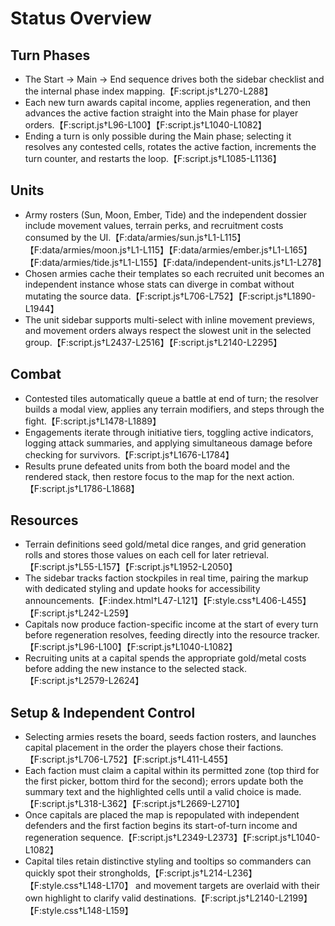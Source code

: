 # Status Overview

## Turn Phases
- The Start → Main → End sequence drives both the sidebar checklist and the internal phase index mapping.【F:script.js†L270-L288】
- Each new turn awards capital income, applies regeneration, and then advances the active faction straight into the Main phase for player orders.【F:script.js†L96-L100】【F:script.js†L1040-L1082】
- Ending a turn is only possible during the Main phase; selecting it resolves any contested cells, rotates the active faction, increments the turn counter, and restarts the loop.【F:script.js†L1085-L1136】

## Units
- Army rosters (Sun, Moon, Ember, Tide) and the independent dossier include movement values, terrain perks, and recruitment costs consumed by the UI.【F:data/armies/sun.js†L1-L115】【F:data/armies/moon.js†L1-L115】【F:data/armies/ember.js†L1-L165】【F:data/armies/tide.js†L1-L155】【F:data/independent-units.js†L1-L278】
- Chosen armies cache their templates so each recruited unit becomes an independent instance whose stats can diverge in combat without mutating the source data.【F:script.js†L706-L752】【F:script.js†L1890-L1944】
- The unit sidebar supports multi-select with inline movement previews, and movement orders always respect the slowest unit in the selected group.【F:script.js†L2437-L2516】【F:script.js†L2140-L2295】

## Combat
- Contested tiles automatically queue a battle at end of turn; the resolver builds a modal view, applies any terrain modifiers, and steps through the fight.【F:script.js†L1478-L1889】
- Engagements iterate through initiative tiers, toggling active indicators, logging attack summaries, and applying simultaneous damage before checking for survivors.【F:script.js†L1676-L1784】
- Results prune defeated units from both the board model and the rendered stack, then restore focus to the map for the next action.【F:script.js†L1786-L1868】

## Resources
- Terrain definitions seed gold/metal dice ranges, and grid generation rolls and stores those values on each cell for later retrieval.【F:script.js†L55-L157】【F:script.js†L1952-L2050】
- The sidebar tracks faction stockpiles in real time, pairing the markup with dedicated styling and update hooks for accessibility announcements.【F:index.html†L47-L121】【F:style.css†L406-L455】【F:script.js†L242-L259】
- Capitals now produce faction-specific income at the start of every turn before regeneration resolves, feeding directly into the resource tracker.【F:script.js†L96-L100】【F:script.js†L1040-L1082】
- Recruiting units at a capital spends the appropriate gold/metal costs before adding the new instance to the selected stack.【F:script.js†L2579-L2624】

## Setup & Independent Control
- Selecting armies resets the board, seeds faction rosters, and launches capital placement in the order the players chose their factions.【F:script.js†L706-L752】【F:script.js†L411-L455】
- Each faction must claim a capital within its permitted zone (top third for the first picker, bottom third for the second); errors update both the summary text and the highlighted cells until a valid choice is made.【F:script.js†L318-L362】【F:script.js†L2669-L2710】
- Once capitals are placed the map is repopulated with independent defenders and the first faction begins its start-of-turn income and regeneration sequence.【F:script.js†L2349-L2373】【F:script.js†L1040-L1082】
- Capital tiles retain distinctive styling and tooltips so commanders can quickly spot their strongholds,【F:script.js†L214-L236】【F:style.css†L148-L170】 and movement targets are overlaid with their own highlight to clarify valid destinations.【F:script.js†L2140-L2199】【F:style.css†L148-L159】
